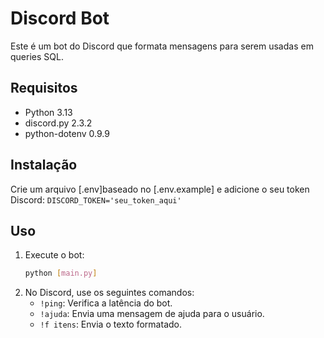 # Discord Bot

Este é um bot do Discord que formata mensagens para serem usadas em queries SQL.

## Requisitos

- Python 3.13
- discord.py 2.3.2
- python-dotenv 0.9.9

## Instalação

Crie um arquivo [.env]baseado no [.env.example] e adicione o seu token  Discord:
    ```
    DISCORD_TOKEN='seu_token_aqui'
    ```

## Uso

1. Execute o bot:
    ```sh
    python [main.py]
    ```
2. No Discord, use os seguintes comandos:
    - `!ping`: Verifica a latência do bot.
    - `!ajuda`: Envia uma mensagem de ajuda para o usuário.
    - `!f itens`: Envia o texto formatado.